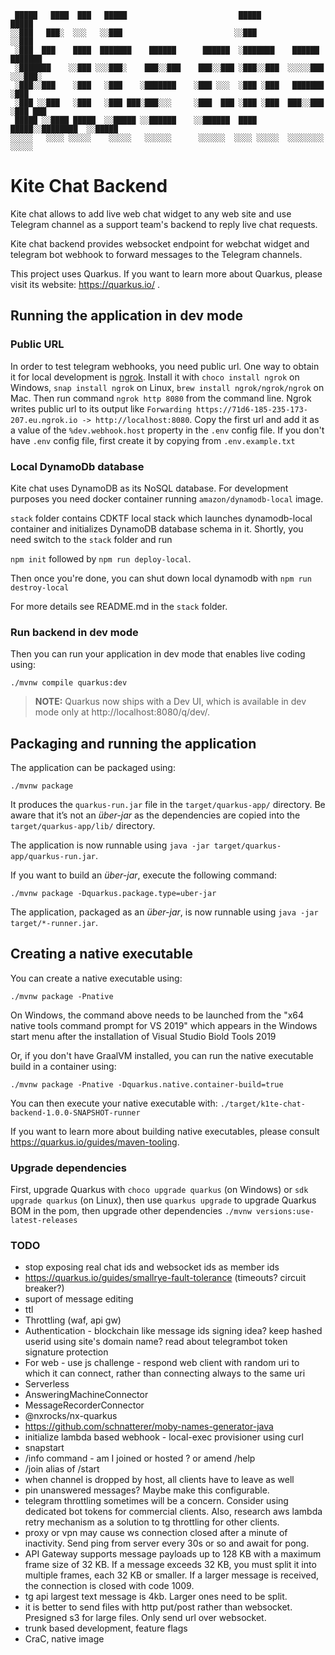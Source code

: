 ```
 █████   ████  ███   █████                         █████                 █████
░░███   ███░  ░░░   ░░███                         ░░███                 ░░███
 ░███  ███    ████  ███████    ██████      ██████  ░███████    ██████   ███████
 ░███████    ░░███ ░░░███░    ███░░███    ███░░███ ░███░░███  ░░░░░███ ░░░███░
 ░███░░███    ░███   ░███    ░███████    ░███ ░░░  ░███ ░███   ███████   ░███
 ░███ ░░███   ░███   ░███ ███░███░░░     ░███  ███ ░███ ░███  ███░░███   ░███ ███
 █████ ░░████ █████  ░░█████ ░░██████    ░░██████  ████ █████░░████████  ░░█████
░░░░░   ░░░░ ░░░░░    ░░░░░   ░░░░░░      ░░░░░░  ░░░░ ░░░░░  ░░░░░░░░    ░░░░░
```

# Kite Chat Backend

Kite chat allows to add live web chat widget to any web site and use Telegram channel as a support team's backend
to reply live chat requests.

Kite chat backend provides websocket endpoint for webchat widget and telegram bot webhook to forward messages to the Telegram channels.

This project uses Quarkus. If you want to learn more about Quarkus, please visit its website: https://quarkus.io/ .

## Running the application in dev mode

### Public URL

In order to test telegram webhooks, you need public url. One way to obtain it for local development is [ngrok](https://ngrok.com/download). Install it with `choco install ngrok` on Windows, `snap install ngrok` on Linux, `brew install ngrok/ngrok/ngrok` on Mac. Then run command `ngrok http 8080` from the command line. Ngrok writes public url to its output like
`Forwarding https://71d6-185-235-173-207.eu.ngrok.io -> http://localhost:8080`. Copy the first url and add it as a value of the `%dev.webhook.host` property in the `.env` config file. If you don't have `.env` config file, first create it by copying from `.env.example.txt`

### Local DynamoDb database

Kite chat uses DynamoDB as its NoSQL database. For development purposes you need docker container running `amazon/dynamodb-local` image.

`stack` folder contains CDKTF local stack which launches dynamodb-local container and initializes
DynamoDB database schema in it. Shortly, you need switch to the `stack` folder and run

`npm init` followed by `npm run deploy-local`.

Then once you're done, you can shut down local dynamodb with `npm run destroy-local`

For more details see README.md in the `stack` folder.

### Run backend in dev mode

Then you can run your application in dev mode that enables live coding using:

```shell script
./mvnw compile quarkus:dev
```

> **NOTE:** Quarkus now ships with a Dev UI, which is available in dev mode only at http://localhost:8080/q/dev/.

## Packaging and running the application

The application can be packaged using:

```shell script
./mvnw package
```

It produces the `quarkus-run.jar` file in the `target/quarkus-app/` directory.
Be aware that it’s not an _über-jar_ as the dependencies are copied into the `target/quarkus-app/lib/` directory.

The application is now runnable using `java -jar target/quarkus-app/quarkus-run.jar`.

If you want to build an _über-jar_, execute the following command:

```shell script
./mvnw package -Dquarkus.package.type=uber-jar
```

The application, packaged as an _über-jar_, is now runnable using `java -jar target/*-runner.jar`.

## Creating a native executable

You can create a native executable using:

```shell script
./mvnw package -Pnative
```

On Windows, the command above needs to be launched from the "x64 native tools command prompt for VS 2019" which appears in the Windows start menu after the installation of Visual Studio Biold Tools 2019

Or, if you don't have GraalVM installed, you can run the native executable build in a container using:

```shell script
./mvnw package -Pnative -Dquarkus.native.container-build=true
```

You can then execute your native executable with: `./target/k1te-chat-backend-1.0.0-SNAPSHOT-runner`

If you want to learn more about building native executables, please consult https://quarkus.io/guides/maven-tooling.

### Upgrade dependencies

First, upgrade Quarkus with `choco upgrade quarkus` (on Windows) or `sdk upgrade quarkus` (on Linux), then use `quarkus upgrade` to upgrade Quarkus BOM in the pom, then upgrade other dependencies `./mvnw versions:use-latest-releases`

### TODO

- stop exposing real chat ids and websocket ids as member ids
- https://quarkus.io/guides/smallrye-fault-tolerance (timeouts? circuit breaker?)
- suport of message editing
- ttl
- Throttling (waf, api gw)
- Authentication - blockchain like message ids signing idea? keep hashed userid using site's domain name? read about telegrambot token signature protection
- For web - use js challenge - respond web client with random uri to which it can connect, rather than connecting always to the same uri
- Serverless
- AnsweringMachineConnector
- MessageRecorderConnector
- @nxrocks/nx-quarkus
- https://github.com/schnatterer/moby-names-generator-java
- initialize lambda based webhook - local-exec provisioner using curl
- snapstart
- /info command - am I joined or hosted ? or amend /help
- /join alias of /start
- when channel is dropped by host, all clients have to leave as well
- pin unanswered messages? Maybe make this configurable.
- telegram throttling sometimes will be a concern. Consider using dedicated bot tokens for commercial clients. Also, research aws lambda retry mechanism as a solution to tg throttling for other clients.
- proxy or vpn may cause ws connection closed after a minute of inactivity. Send ping from server every 30s or so and await for pong.
- API Gateway supports message payloads up to 128 KB with a maximum frame size of 32 KB. If a message exceeds 32 KB, you must split it into multiple frames, each 32 KB or smaller. If a larger message is received, the connection is closed with code 1009.
- tg api largest text message is 4kb. Larger ones need to be split.
- it is better to send files with http put/post rather than websocket. Presigned s3 for large files. Only send url over websocket.
- trunk based development, feature flags
- CraC, native image
